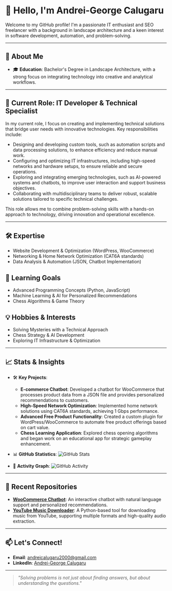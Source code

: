# 👋 Hello, I'm Andrei-George Calugaru 

Welcome to my GitHub profile! I'm a passionate IT enthusiast and SEO freelancer with a background in landscape architecture and a keen interest in software development, automation, and problem-solving.

---

## 🌟 About Me

- 🎓 **Education**: Bachelor's Degree in Landscape Architecture, with a strong focus on integrating technology into creative and analytical workflows.

---

## 💼 Current Role: IT Developer & Technical Specialist  

In my current role, I focus on creating and implementing technical solutions that bridge user needs with innovative technologies. Key responsibilities include:  

- Designing and developing custom tools, such as automation scripts and data processing solutions, to enhance efficiency and reduce manual work.  
- Configuring and optimizing IT infrastructures, including high-speed networks and hardware setups, to ensure reliable and secure operations.  
- Exploring and integrating emerging technologies, such as AI-powered systems and chatbots, to improve user interaction and support business objectives.  
- Collaborating with multidisciplinary teams to deliver robust, scalable solutions tailored to specific technical challenges.  

This role allows me to combine problem-solving skills with a hands-on approach to technology, driving innovation and operational excellence.

---

## 🛠️ Expertise
- Website Development & Optimization (WordPress, WooCommerce)  
- Networking & Home Network Optimization (CAT6A standards)  
- Data Analysis & Automation (JSON, Chatbot Implementation)  

## 🌱 Learning Goals
- Advanced Programming Concepts (Python, JavaScript)  
- Machine Learning & AI for Personalized Recommendations  
- Chess Algorithms & Game Theory  

## 💡 Hobbies & Interests
- Solving Mysteries with a Technical Approach  
- Chess Strategy & AI Development  
- Exploring IT Infrastructure & Optimization  

---

## 📈 Stats & Insights

- 🛠️ **Key Projects**:
  - **E-commerce Chatbot**: Developed a chatbot for WooCommerce that processes product data from a JSON file and provides personalized recommendations to customers.
  - **High-Speed Network Optimization**: Implemented home network solutions using CAT6A standards, achieving 1 Gbps performance.
  - **Advanced Free Product Functionality**: Created a custom plugin for WordPress/WooCommerce to automate free product offerings based on cart value.
  - **Chess Learning Application**: Explored chess opening algorithms and began work on an educational app for strategic gameplay enhancement.

- 📊 **GitHub Statistics**:
  ![GitHub Stats](https://github-readme-stats.vercel.app/api?username=calugaruandrei2000&show_icons=true&theme=radical)

- 🌟 **Activity Graph**:
  ![GitHub Activity](https://github-readme-activity-graph.vercel.app/graph?username=calugaruandrei2000&theme=radical)

---

## 📌 Recent Repositories
- [**WooCommerce Chatbot**](https://github.com/calugaruandrei2000/chatbot-site): An interactive chatbot with natural language support and personalized recommendations.
- [**YouTube Music Downloader**](https://github.com/calugaruandrei2000/YTMusicDownloader): A Python-based tool for downloading music from YouTube, supporting multiple formats and high-quality audio extraction.

---

## 📫 Let's Connect!
- **Email**: [andreicalugaru2000@gmail.com](mailto:andreicalugaru2000@gmail.com)  
- **LinkedIn**: [Andrei-George Calugaru](https://www.linkedin.com/in/andrei-george-calugaru/)

---

> _"Solving problems is not just about finding answers, but about understanding the questions."_
